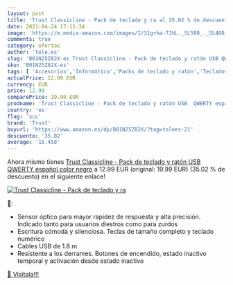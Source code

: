 ```yaml
---
layout: post
title: 'Trust Classicline - Pack de teclado y ra al 35.02 % de descuento'
date: 2021-04-24 17:11:34
image: 'https://m.media-amazon.com/images/I/31g+ha-7JhL._SL500_._SL400_.jpg'
comments: true
category: ofertas
author: 'tole.es'
slug: 'B01N25Z82X-es Trust Classicline - Pack de teclado y ratón USB QWERTY...'
sku: 'B01N25Z82X-es'
tags: [ 'Accesorios','Informática','Packs de teclado y ratón','Teclados, ratones y periféricos de entrada','ratón','teclado','trust', ]
actualPrice: 12.99 EUR
currency: EUR
price: 12.99
comparePrice: 19.99 EUR
prodname: 'Trust Classicline - Pack de teclado y ratón USB  QWERTY español   color negro'
country: 'es'
flag: '🇪🇸'
brand: 'Trust'
buyurl: 'https://www.amazon.es/dp/B01N25Z82X/?tag=tolees-21'
descuento: '35.02'
average: '15.458'
---
```


Ahora mismo tienes [Trust Classicline - Pack de teclado y ratón USB  QWERTY español   color negro](https://www.amazon.es/dp/B01N25Z82X/?tag=tolees-21) a 12.99 EUR (original: 19.99 EUR) (35.02 %  de descuento) en el siguiente enlace!

[![Trust Classicline - Pack de teclado y ra](https://m.media-amazon.com/images/I/31g+ha-7JhL._SL500_._SL400_.jpg)](https://www.amazon.es/dp/B01N25Z82X/?tag=tolees-21)

🔎:

- Sensor óptico para mayor rapidez de respuesta y alta precisión. Indicado tanto para usuarios diestros como para zurdos
- Escritura cómoda y silenciosa. Teclas de tamaño completo y teclado numérico
- Cables USB de 1.8 m
- Resistente a los derrames. Botones de encendido, estado inactivo temporal y activación desde estado inactivo

[🛒 Visítala!!!](https://www.amazon.es/dp/B01N25Z82X/?tag=tolees-21)
